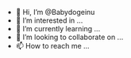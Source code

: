 - 👋 Hi, I’m @Babydogeinu
- 👀 I’m interested in ...
- 🌱 I’m currently learning ...
- 💞️ I’m looking to collaborate on ...
- 📫 How to reach me ...

<!---
Babydogeinu/Babydogeinu is a ✨ special ✨ repository because its `README.md` (this file) appears on your GitHub profile.
You can click the Preview link to take a look at your changes.
--->
